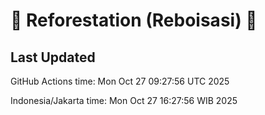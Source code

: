 
# 🌳 Reforestation (Reboisasi) 🌲

## Last Updated

GitHub Actions time: Mon Oct 27 09:27:56 UTC 2025

Indonesia/Jakarta time: Mon Oct 27 16:27:56 WIB 2025

